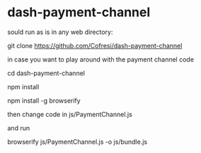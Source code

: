 # dash-payment-channel
sould run as is in any web directory:

git clone https://github.com/Cofresi/dash-payment-channel



in case you want to play around with the payment channel code

cd dash-payment-channel

npm install

npm install -g browserify

then change code in js/PaymentChannel.js

and run

browserify js/PaymentChannel.js -o js/bundle.js

